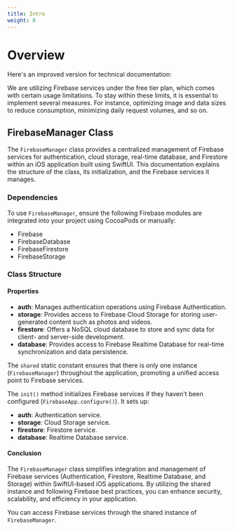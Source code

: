```yaml
---
title: Intro
weight: 0
---
```

# Overview

Here's an improved version for technical documentation:

We are utilizing Firebase services under the free tier plan, which comes with certain usage limitations. To stay within these limits, it is essential to implement several measures. For instance, optimizing image and data sizes to reduce consumption, minimizing daily request volumes, and so on.

## FirebaseManager Class

The `FirebaseManager` class provides a centralized management of Firebase services for authentication, cloud storage, real-time database, and Firestore within an iOS application built using SwiftUI. This documentation explains the structure of the class, its initialization, and the Firebase services it manages.

### Dependencies

To use `FirebaseManager`, ensure the following Firebase modules are integrated into your project using CocoaPods or manually:
- Firebase
- FirebaseDatabase
- FirebaseFirestore
- FirebaseStorage

### Class Structure

#### Properties

- **auth**: Manages authentication operations using Firebase Authentication.
- **storage**: Provides access to Firebase Cloud Storage for storing user-generated content such as photos and videos.
- **firestore**: Offers a NoSQL cloud database to store and sync data for client- and server-side development.
- **database**: Provides access to Firebase Realtime Database for real-time synchronization and data persistence.


The `shared` static constant ensures that there is only one instance (`FirebaseManager`) throughout the application, promoting a unified access point to Firebase services.

The `init()` method initializes Firebase services if they haven't been configured (`FirebaseApp.configure()`). It sets up:
- **auth**: Authentication service.
- **storage**: Cloud Storage service.
- **firestore**: Firestore service.
- **database**: Realtime Database service.


#### Conclusion

The `FirebaseManager` class simplifies integration and management of Firebase services (Authentication, Firestore, Realtime Database, and Storage) within SwiftUI-based iOS applications. By utilizing the shared instance and following Firebase best practices, you can enhance security, scalability, and efficiency in your application.

You can access Firebase services through the shared instance of `FirebaseManager`.
